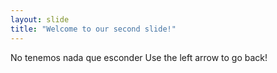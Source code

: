 ```yaml
---
layout: slide
title: "Welcome to our second slide!"
---
```

No tenemos nada que esconder
Use the left arrow to go back!
